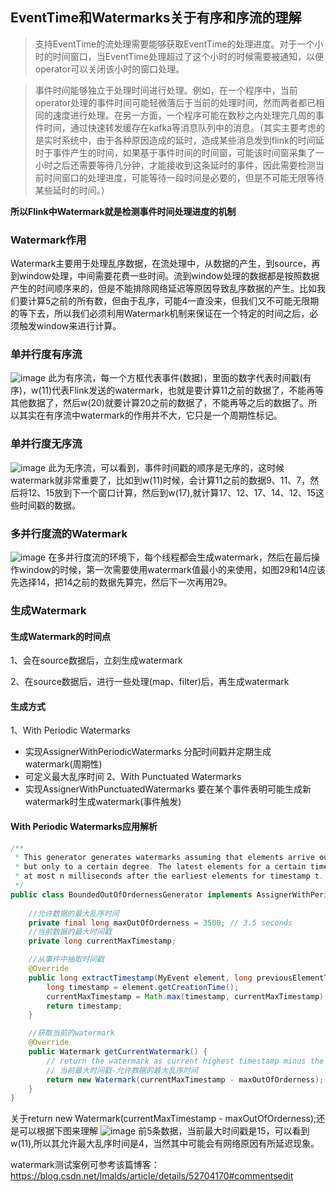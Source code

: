 ## EventTime和Watermarks关于有序和序流的理解

>支持EventTime的流处理需要能够获取EventTime的处理进度。对于一个小时的时间窗口，当EventTime处理超过了这个小时的时候需要被通知，以便operator可以关闭该小时的窗口处理。

>事件时间能够独立于处理时间进行处理。例如，在一个程序中，当前operator处理的事件时间可能轻微落后于当前的处理时间，然而两者都已相同的速度进行处理。在另一方面，一个程序可能在数秒之内处理完几周的事件时间，通过快速转发缓存在kafka等消息队列中的消息。（其实主要考虑的是实时系统中，由于各种原因造成的延时，造成某些消息发到flink的时间延时于事件产生的时间，如果基于事件时间的时间窗，可能该时间窗采集了一小时之后还需要等待几分钟，才能接收到这条延时的事件，因此需要检测当前时间窗口的处理进度，可能等待一段时间是必要的，但是不可能无限等待某些延时的时间。）

**所以Flink中Watermark就是检测事件时间处理进度的机制**

### Watermark作用
Watermark主要用于处理乱序数据，在流处理中，从数据的产生，到source，再到window处理，中间需要花费一些时间。流到window处理的数据都是按照数据产生的时间顺序来的，但是不能排除网络延迟等原因导致乱序数据的产生。比如我们要计算5之前的所有数，但由于乱序，可能4一直没来，但我们又不可能无限期的等下去，所以我们必须利用Watermark机制来保证在一个特定的时间之后，必须触发window来进行计算。

### 单并行度有序流
![image](https://github.com/ash-ali/MyFlink-doc/blob/master/img/watermark有序流.png)
此为有序流，每一个方框代表事件(数据)，里面的数字代表时间戳(有序)，w(11)代表Flink发送的watermark，也就是要计算11之前的数据了，不能再等其他数据了，然后w(20)就要计算20之前的数据了，不能再等之后的数据了。所以其实在有序流中watermark的作用并不大，它只是一个周期性标记。


### 单并行度无序流
![image](https://github.com/ash-ali/MyFlink-doc/blob/master/img/watermark无序流.png)
此为无序流，可以看到，事件时间戳的顺序是无序的，这时候watermark就非常重要了，比如到w(11)时候，会计算11之前的数据9、11、7，然后将12、15放到下一个窗口计算，然后到w(17),就计算17、12、17、14、12、15这些时间戳的数据。

### 多并行度流的Watermark
![image](https://github.com/ash-ali/MyFlink-doc/blob/master/img/多并行度流的watermark.png)
在多并行度流的环境下，每个线程都会生成watermark，然后在最后操作window的时候，第一次需要使用watermark值最小的来使用，如图29和14应该先选择14，把14之前的数据先算完，然后下一次再用29。


### 生成Watermark
#### 生成Watermark的时间点
1、会在source数据后，立刻生成watermark

2、在source数据后，进行一些处理(map、filter)后，再生成watermark

#### 生成方式
1、With Periodic Watermarks
- 实现AssignerWithPeriodicWatermarks 分配时间戳并定期生成watermark(周期性)
- 可定义最大乱序时间 
2、With Punctuated Watermarks
- 实现AssignerWithPunctuatedWatermarks 要在某个事件表明可能生成新watermark时生成watermark(事件触发)

#### With Periodic Watermarks应用解析
```java
/**
 * This generator generates watermarks assuming that elements arrive out of order,
 * but only to a certain degree. The latest elements for a certain timestamp t will arrive
 * at most n milliseconds after the earliest elements for timestamp t.
 */
public class BoundedOutOfOrdernessGenerator implements AssignerWithPeriodicWatermarks<MyEvent> {
    
    //允许数据的最大乱序时间
    private final long maxOutOfOrderness = 3500; // 3.5 seconds
    //当前数据的最大时间戳
    private long currentMaxTimestamp;

    //从事件中抽取时间戳
    @Override
    public long extractTimestamp(MyEvent element, long previousElementTimestamp) {
        long timestamp = element.getCreationTime();
        currentMaxTimestamp = Math.max(timestamp, currentMaxTimestamp);
        return timestamp;
    }

    //获取当前的watermark
    @Override
    public Watermark getCurrentWatermark() {
        // return the watermark as current highest timestamp minus the out-of-orderness bound
        // 当前最大时间戳-允许数据的最大乱序时间
        return new Watermark(currentMaxTimestamp - maxOutOfOrderness);
    }
}
```
关于return new Watermark(currentMaxTimestamp - maxOutOfOrderness);还是可以根据下图来理解
![image](https://github.com/ash-ali/MyFlink-doc/blob/master/img/watermark无序流.png)
前5条数据，当前最大时间戳是15，可以看到w(11),所以其允许最大乱序时间是4，当然其中可能会有网络原因有所延迟现象。

watermark测试案例可参考该篇博客：https://blog.csdn.net/lmalds/article/details/52704170#commentsedit